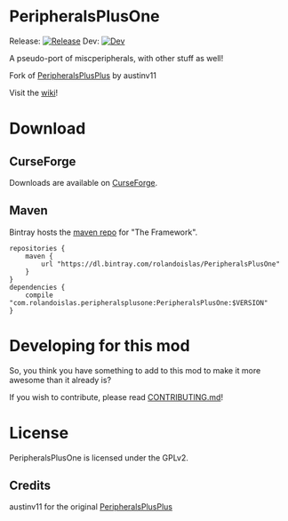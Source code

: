# PeripheralsPlusOne
Release: [![Release](https://travis-ci.org/rolandoislas/PeripheralsPlusOne.svg?branch=master)](https://travis-ci.org/rolandoislas/PeripheralsPlusOne) 
Dev: [![Dev](https://travis-ci.org/rolandoislas/PeripheralsPlusOne.svg?branch=develop)](https://travis-ci.org/rolandoislas/PeripheralsPlusOne)

A pseudo-port of miscperipherals, with other stuff as well!

Fork of [PeripheralsPlusPlus] by austinv11

Visit the [wiki]!

# Download

## CurseForge

Downloads are available on [CurseForge].

## Maven

Bintray hosts the [maven repo] for "The Framework".

```
repositories {
    maven {
        url "https://dl.bintray.com/rolandoislas/PeripheralsPlusOne"
    }
}
dependencies {
    compile "com.rolandoislas.peripheralsplusone:PeripheralsPlusOne:$VERSION"
}
```

# Developing for this mod

So, you think you have something to add to this mod to make it more awesome than it already is?

If you wish to contribute, please read [CONTRIBUTING.md]!

# License

PeripheralsPlusOne is licensed under the GPLv2.

## Credits

austinv11 for the original [PeripheralsPlusPlus]





[PeripheralsPlusPlus]: https://github.com/austinv11/PeripheralsPlusPlus
[CurseForge]: https://minecraft.curseforge.com/projects/peripheralsplusone
[maven repo]: https://bintray.com/rolandoislas/PeripheralsPlusOne/PeripheralsPlusOne
[wiki]: https://peripheralsplusone.readthedocs.io
[CONTRIBUTING.md]: ./.github/CONTRIBUTING.md